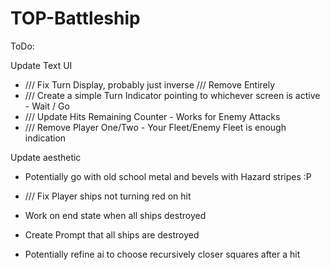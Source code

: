 # TOP-Battleship

ToDo:

Update Text UI
- /// Fix Turn Display, probably just inverse /// Remove Entirely
- /// Create a simple Turn Indicator pointing to whichever screen is active - Wait / Go
- /// Update Hits Remaining Counter - Works for Enemy Attacks
- /// Remove Player One/Two - Your Fleet/Enemy Fleet is enough indication 

Update aesthetic
- Potentially go with old school metal and bevels with Hazard stripes :P

- /// Fix Player ships not turning red on hit
- Work on end state when all ships destroyed
- Create Prompt that all ships are destroyed
- Potentially refine ai to choose recursively closer squares after a hit



